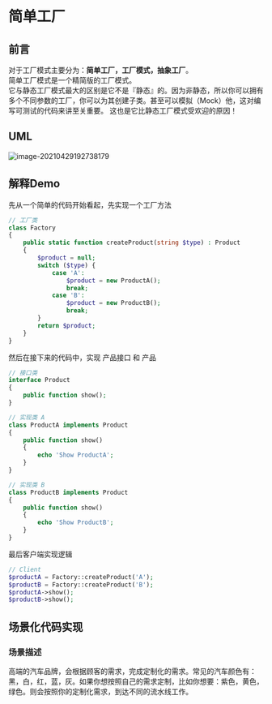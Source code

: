 # 简单工厂

## 前言

对于工厂模式主要分为：**简单工厂，工厂模式，抽象工厂**。  
简单工厂模式是一个精简版的工厂模式。  
它与静态工厂模式最大的区别是它不是『静态』的。因为非静态，所以你可以拥有多个不同参数的工厂，你可以为其创建子类。甚至可以模拟（Mock）他，这对编写可测试的代码来讲至关重要。 这也是它比静态工厂模式受欢迎的原因！

## UML

![image-20210429192738179](http://img.github.mailjob.net/20210429192739.png)

## 解释Demo

先从一个简单的代码开始看起，先实现一个工厂方法

```php
// 工厂类
class Factory
{
    public static function createProduct(string $type) : Product
    {
        $product = null;
        switch ($type) {
            case 'A':
                $product = new ProductA();
                break;
            case 'B':
                $product = new ProductB();
                break;
        }
        return $product;
    }
}
```

然后在接下来的代码中，实现 产品接口 和 产品

```php
// 接口类
interface Product
{
    public function show();
}

// 实现类 A
class ProductA implements Product
{
    public function show()
    {
        echo 'Show ProductA';
    }
}

// 实现类 B
class ProductB implements Product
{
    public function show()
    {
        echo 'Show ProductB';
    }
}
```

最后客户端实现逻辑

```php
// Client
$productA = Factory::createProduct('A');
$productB = Factory::createProduct('B');
$productA->show();
$productB->show();
```

## 场景化代码实现

### 场景描述

高端的汽车品牌，会根据顾客的需求，完成定制化的需求。常见的汽车颜色有：黑，白，红，蓝，灰。如果你想按照自己的需求定制，比如你想要：紫色，黄色，绿色。则会按照你的定制化需求，到达不同的流水线工作。

